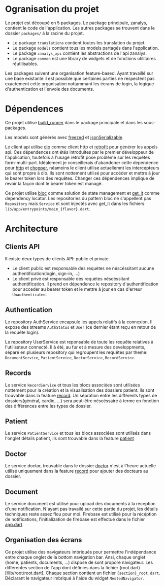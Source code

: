 # Ogranisation du projet
Le projet est découpé en 5 packages.
Le package principale, zanalys, contient le code de l'application.
Les autres packages se trouvent dans le dossier `packages/` à la racine du projet.
- Le package `translations` contient toutes les translation du projet.
- Le package `models` contient tous les models partagés dans l'application.
- Le package `zanalys_api` contient les abstractions de l'api zanalys.
- Le package `common` est une library de widgets et de fonctions utilitaires réutilisables.

Les packages suivent une organisation feature-based. Ayant travaillé sur une base existante il est possible que certaines parties ne respectent pas exactement cette organisation nottammant les écrans de login, la logique d'authentication et l'envoie des documents.

# Dépendences
Ce projet utilise [build_runner](https://pub.dev/packages/build_runner) dans le package principale et dans les sous-packages.

Les models sont générés avec [freezed](https://pub.dev/packages/freezed) et [jsonSerializable](https://pub.dev/packages/json_serializable).

Le client api utilise [dio](https://pub.dev/packages/dio) comme client http et [retrofit](https://pub.dev/packages/retrofit) pour générer les appels api. Ces dépendences ont étés introduites par le premier développeur de l'application, toutefois à l'usage retrofit pose problème sur les requètes form-multi-part. Idéalement je conseillerais d'abandoner cette dependence pour [http](https://pub.dev/packages/http) et [chopper](https://pub.dev/packages/chopper), néamoins le client utilise actuellemnt les intercepteurs qui sont propre à dio. Ils sont nottement utilisé pour accéder et mettre à jour le bearer token lors des requêtes. Changer ces dépendences implique de revoir la façon dont le bearer token est managé.

Ce projet utilise [bloc](https://pub.dev/packages/bloc) comme solution de state management et [get_it](https://pub.dev/packages/get_it) comme dependency locator.
Les repositories du pattern bloc ne s'appellent pas `Repository` mais `Service` et sont injectés avec get_it dans les fichiers `lib/app/entrypoints/main_{flavor}.dart`.

# Architecture

## Clients API
Il existe deux types de clients API: public et private.
- Le client public est responsable des requètes ne néscéssitant aucune authentification(login, sign-in, ...)
- Le client privé est responsable des requètes néscéssitant authentification. Il prend en dépendence le repository d'authentification pour acceder au bearer token et le mettre à jour en cas d'erreur `Unauthenticated`.

## Authentication
Le repository AuthService encapsule les appels relatifs à la connexion. Il expose des streams `AuthStatus` et `User` (ce dernier étant reçu en retour de la requête login).

Le repository UserService est reponsable de toute les requête relatives à l'utilisateur connecté. Il à été, au fur et à mesure des developpments, séparé en plusieurs repository qui regroupent les requêtes par theme: `DocumentService`, `PatientService`, `DoctorService`, `RecordService`.

## Records
Le service `RecordService` et tous les blocs associées sont utilisées nottement pour la création et la visualisation des dossiers patient. Ils sont trouvable dans la feature [record](/lib/record). Un sépration entre les différents types de dossiers(général, cardio, ...) sera peut-être néscéssaire à terme en fonction des différences entre les types de dossier.

## Patient
Le service `PatientService` et tous les blocs associées sont utilisés dans l'onglet détails patient, ils sont trouvable dans la feature [patient](/lib/patient)

## Doctor
Le service doctor, trouvable dans le dossier [doctor](/lib/doctor) n'est à l'heure actuelle utilisé uniquement dans la feature [record](/lib/record) pour ajouter des docteurs au dossier.

## Document
Le service document est utilisé pour upload des documents à la reception d'une notification. N'ayant pas travailé sur cette partie du projet, les détails techniques reste assez flou pour moi. Firebase est utilisé pour la récéption de notifications, l'initialization de firebase est effectué dans le fichier [app.dart](lib/app/app.dart). 


## Organisation des écrans
Ce projet utilise des navigateurs imbriqués pour permettre l'indépendance entre chaque onglet de la bottom navigation bar. Ansi, chaque onglet (home, patients, documents, ...) dispose de sont propore navigateur. Les différentes section de l'app dont définies dans la fichier (root.dart)[/lib/root/root.dart]. Chaque section contient un fichier `{section}_root.dart`. Déclarant le navigateur imbriqué à l'aide du widget `NestedNavigator`.